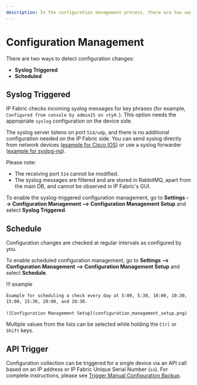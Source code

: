 ```yaml
---
description: In the configuration management process, there are two ways to detect configuration changes.
---
```


# Configuration Management

There are two ways to detect configuration changes:

- **Syslog Triggered**
- **Scheduled**

## Syslog Triggered

IP Fabric checks incoming syslog messages for key phrases (for example, `Configured from console by admin15 on vty0.`). This option needs the appropriate `syslog` configuration on the device side.

The syslog server listens on port `514/udp`, and there is no additional configuration needed on the IP Fabric side. You can send syslog directly from network devices ([example for Cisco IOS](https://community.cisco.com/t5/network-architecture-documents/how-to-configure-logging-in-cisco-ios/tac-p/3132436))
or use a syslog forwarder ([example for syslog-ng](https://support.symantec.com/en_US/article.TECH92854.html)).

Please note:

- The receiving port `514` cannot be modified.
- The syslog messages are filtered and are stored in RabbitMQ, apart from the main DB, and cannot be observed in IP Fabric's GUI.

To enable the syslog-triggered configuration management, go to **Settings --> Configuration Management --> Configuration Management Setup** and select **Syslog Triggered**.

## Schedule

Configuration changes are checked at regular intervals as configured by you.

To enable scheduled configuration management, go to **Settings --> Configuration Management --> Configuration Management Setup** and select **Schedule**.

!!! example

    Example for scheduling a check every day at 5:00, 5:30, 10:00, 10:30, 15:00, 15:30, 20:00, and 20:30.

    ![Configuration Management Setup](configuration_management_setup.png)

Multiple values from the lists can be selected while holding the `Ctrl` or `Shift` keys.

## API Trigger

Configuration collection can be triggered for a single device via an API call
based on an IP address or IP Fabric Unique Serial Number (`sn`). For complete
instructions, please see
[Trigger Manual Configuration Backup](../IP_Fabric_API/manual_config_backup.md).
